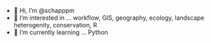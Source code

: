 - 👋 Hi, I’m @schapppm
- 👀 I’m interested in ... workflow, GIS, geography, ecology, landscape heterogenity, conservation, R
- 🌱 I’m currently learning ... Python

<!---
schapppm/schapppm is a ✨ special ✨ repository because its `README.md` (this file) appears on your GitHub profile.
You can click the Preview link to take a look at your changes.
--->

